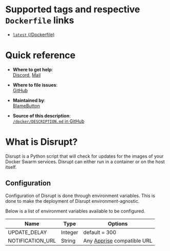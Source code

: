# Supported tags and respective `Dockerfile` links

-   [`latest` (/Dockerfile)](https://github.com/BlameButton/disrupt/blob/master/Dockerfile)

# Quick reference

-   **Where to get help**:\
    [Discord](https://discord.gg/U7RGvJY), [Mail](mailto:bramceulemans@me.com)

-   **Where to file issues**:\
    [GitHub](https://github.com/BlameButton/disrupt/issues)

-   **Maintained by**:\
    [BlameButton](https://github.com/BlameButton)

-   **Source of this description**:\
    [`/docker/DESCRIPTION.md` in GitHub](https://github.com/BlameButton/disrupt/blob/master/docker/DESCRIPTION.md)

# What is Disrupt?

Disrupt is a Python script that will check for updates for the images of your Docker Swarm services.
Disrupt can either run in a container or on the host itself.

## Configuration

Configuration of Disrupt is done through environment variables. This is done to make the deployment of Disrupt
environment-agnostic.

Below is a list of environment variables available to be configured.

| Name | Type | Options |
| - | - | - |
| UPDATE_DELAY | Integer | default = 300 |
| NOTIFICATION_URL | String | Any [Apprise](https://github.com/caronc/apprise#popular-notification-services) compatible URL |
